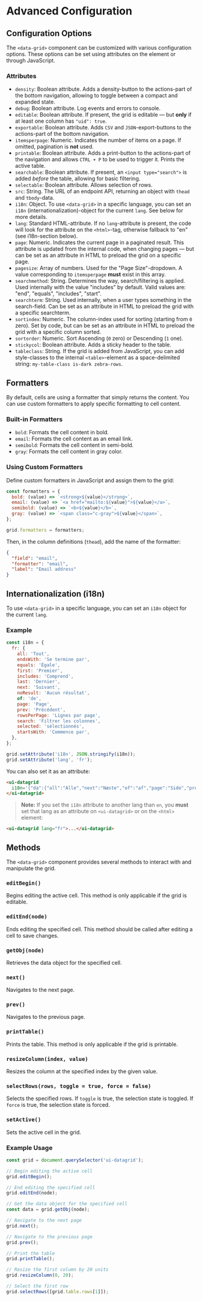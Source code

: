 
# Advanced Configuration

## Configuration Options

The `<data-grid>` component can be customized with various configuration options. These options can be set using attributes on the element or through JavaScript.

### Attributes

- `density`: Boolean attribute. Adds a density-button to the actions-part of the bottom navigation, allowing to toggle between a compact and expanded state.
- `debug`: Boolean attribute. Log events and errors to console.
- `editable`: Boolean attribute. If present, the grid is editable — but **only** if at least one column has `"uid": true`.
- `exportable`: Boolean attribute. Adds `CSV` and `JSON`-export-buttons to the actions-part of the bottom navigation.
- `itemsperpage`: Numeric. Indicates the number of items on a page. If omitted, pagination is **not** used.
- `printable`: Boolean attribute. Adds a print-button to the actions-part of the navigation and allows `CTRL + P` to be used to trigger it. Prints the active table.
- `searchable`: Boolean attribute. If present, an `<input type="search">` is added _before_ the table, allowing for basic filtering.
- `selectable`: Boolean attribute. Allows selection of rows.
- `src`: String. The URL of an endpoint API, returning an object with `thead` and `tbody`-data.
- `i18n`: Object. To use `<data-grid>` in a specific language, you can set an `i18n` (internationalization)-object for the current `lang`. See below for more details.
- `lang`: Standard HTML-attribute. If no `lang`-attribute is present, the code will look for the attribute on the `<html>`-tag, otherwise fallback to "en" (see i18n-section below).
- `page`: Numeric. Indicates the current page in a paginated result. This attribute is updated from the internal code, when changing pages — but can be set as an attribute in HTML to preload the grid on a specific page.
- `pagesize`: Array of numbers. Used for the "Page Size"-dropdown. A value corresponding to `itemsperpage` **must** exist in this array.
- `searchmethod`: String. Determines the way, search/filtering is applied. Used internally with the value "includes" by default. Valid values are: "end", "equals", "includes", "start".
- `searchterm`: String. Used internally, when a user types something in the search-field. Can be set as an attribute in HTML to preload the grid with a specific searchterm.
- `sortindex`: Numeric. The column-index used for sorting (starting from `0` zero). Set by code, but can be set as an attribute in HTML to preload the grid with a specific column sorted.
- `sortorder`: Numeric. Sort Ascending (`0` zero) or Descending (`1` one).
- `stickycol`: Boolean attribute. Adds a sticky header to the table.
- `tableclass`: String. If the grid is added from JavaScript, you can add style-classes to the internal `<table>`-element as a space-delimited string: `my-table-class is-dark zebra-rows`.

## Formatters

By default, cells are using a formatter that simply returns the content. You can use custom formatters to apply specific formatting to cell content.

### Built-in Formatters

- `bold`: Formats the cell content in bold.
- `email`: Formats the cell content as an email link.
- `semibold`: Formats the cell content in semi-bold.
- `gray`: Formats the cell content in gray color.

### Using Custom Formatters

Define custom formatters in JavaScript and assign them to the grid:

```js
const formatters = {
  bold: (value) => `<strong>${value}</strong>`,
  email: (value) => `<a href="mailto:${value}">${value}</a>`,
  semibold: (value) => `<b>${value}</b>`,
  gray: (value) => `<span class="c-gray">${value}</span>`,
};

grid.formatters = formatters;
```

Then, in the column definitions (`thead`), add the name of the formatter:

```json
{
  "field": "email",
  "formatter": "email",
  "label": "Email address"
}
```

## Internationalization (i18n)

To use `<data-grid>` in a specific language, you can set an `i18n` object for the current `lang`. 

### Example

```js
const i18n = {
  fr: {
    all: 'Tout',
    endsWith: 'Se termine par',
    equals: 'Égale',
    first: 'Premier',
    includes: 'Comprend',
    last: 'Dernier',
    next: 'Suivant',
    noResult: 'Aucun résultat',
    of: 'de',
    page: 'Page',
    prev: 'Précédent',
    rowsPerPage: 'Lignes par page',
    search: 'Filtrer les colonnes',
    selected: 'sélectionnés',
    startsWith: 'Commence par',
  },
};

grid.setAttribute('i18n', JSON.stringify(i18n));
grid.setAttribute('lang', 'fr');
```

You can also set it as an attribute:

```html
<ui-datagrid
  i18n='{"da":{"all":"Alle","next":"Næste","of":"af","page":"Side","prev":"Forrige","selected":"valgt","size":"Rækker per side"}}'>
</ui-datagrid>
```

> **Note:** If you set the `i18n` attribute to another lang than `en`, you **must** set that lang as an attribute on `<ui-datagrid>` or on the `<html>` element:

```html
<ui-datagrid lang="fr">...</ui-datagrid>
```

## Methods

The `<data-grid>` component provides several methods to interact with and manipulate the grid.

### `editBegin()`

Begins editing the active cell. This method is only applicable if the grid is editable.

### `editEnd(node)`

Ends editing the specified cell. This method should be called after editing a cell to save changes.

### `getObj(node)`

Retrieves the data object for the specified cell.

### `next()`

Navigates to the next page.

### `prev()`

Navigates to the previous page.

### `printTable()`

Prints the table. This method is only applicable if the grid is printable.

### `resizeColumn(index, value)`

Resizes the column at the specified index by the given value.

### `selectRows(rows, toggle = true, force = false)`

Selects the specified rows. If `toggle` is true, the selection state is toggled. If `force` is true, the selection state is forced.

### `setActive()`

Sets the active cell in the grid.

### Example Usage

```js
const grid = document.querySelector('ui-datagrid');

// Begin editing the active cell
grid.editBegin();

// End editing the specified cell
grid.editEnd(node);

// Get the data object for the specified cell
const data = grid.getObj(node);

// Navigate to the next page
grid.next();

// Navigate to the previous page
grid.prev();

// Print the table
grid.printTable();

// Resize the first column by 20 units
grid.resizeColumn(0, 20);

// Select the first row
grid.selectRows([grid.table.rows[1]]);
```
